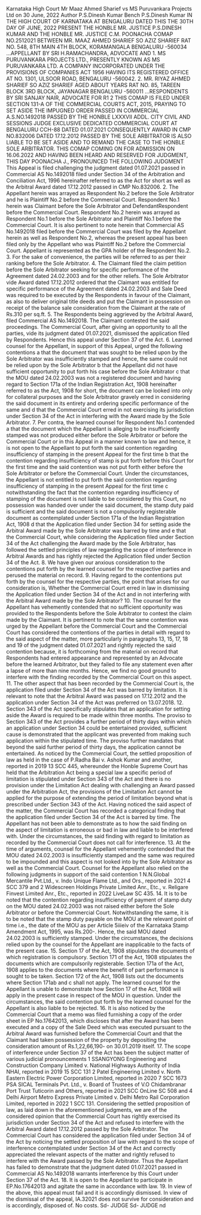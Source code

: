 Karnataka High Court Mr Maaz Ahmed Sharief vs MS Puruvankara Projects Ltd on 30 June, 2022 Author P.S.Dinesh Kumar Bench P.S.Dinesh Kumar IN THE HIGH COURT OF KARNATAKA AT BENGALURU DATED THIS THE 30TH DAY OF JUNE, 2022 PRESENT THE HONBLE MR. JUSTICE P.S.DINESH KUMAR AND THE HONBLE MR. JUSTICE C.M. POONACHA COMAP NO.2512021 BETWEEN MR. MAAZ AHMED SHARIEF SO AZIZ SHARIEF RAT NO. 548, 8TH MAIN 4TH BLOCK, KORAMANGALA BENGALURU -560034 ...APPELLANT BY SRI H.RAMACHANDRA, ADVOCATE AND 1. MS PURUVANKARA PROJECTS LTD., PRESENTLY KNOWN AS MS PURUVANKARA LTD. A COMPANY INCORPORATED UNDER THE PROVISIONS OF COMPANIES ACT 1956 HAVING ITS REGISTERED OFFICE AT NO. 1301, ULSOOR ROAD, BENGALURU -560042. 2. MR. RIYAZ AHMED SHARIEF SO AZIZ SHARIEF AGED ABOUT YEARS RAT NO. 85, TAREEN BLOCK 3RD BLOCK, JAYANAGAR BENGALURU -560011 ...RESPONDENTS BY SRI SANJAY NAIR, ADVOCATE FOR R1 2 THIS COMAP IS FILED UNDER SECTION 131-A OF THE COMMERCIAL COURTS ACT, 2015, PRAYING TO SET ASIDE THE IMPUGNED ORDER PASSED IN COMMERCIAL A.S.NO.1492018 PASSED BY THE HONBLE LXXXVII ADDL. CITY CIVIL AND SESSIONS JUDGE EXCLUSIVE DEDICATED COMMERCIAL COURT AT BENGALURU CCH-88 DATED 01.07.2021 CONSEQUENTLY AWARD IN CMP NO.832006 DATED 17.12.2012 PASSED BY THE SOLE ARBITRATOR IS ALSO LIABLE TO BE SET ASIDE AND TO REMAND THE CASE TO THE HONBLE SOLE ARBITRATOR. THIS COMAP COMING ON FOR ADMISSION ON 16.06.2022 AND HAVING BEEN HEARD AND RESERVED FOR JUDGMENT, THIS DAY POONACHA J., PRONOUNCED THE FOLLOWING JUDGMENT This Appeal is filed challenging the judgment dated 01.07.2021 passed in Commercial AS No.1492018 filed under Section 34 of the Arbitration and Conciliation Act, 1996 hereinafter referred to as the Act for short as well as the Arbitral Award dated 17.12.2012 passed in CMP No.832006. 2. The Appellant herein was arrayed as Respondent No.2 before the Sole Arbitrator and he is Plaintiff No.2 before the Commercial Court. Respondent No.1 herein was Claimant before the Sole Arbitrator and DefendantRespondent before the Commercial Court. Respondent No.2 herein was arrayed as Respondent No.1 before the Sole Arbitrator and Plaintiff No.1 before the Commercial Court. It is also pertinent to note herein that Commercial AS No.1492018 filed before the Commercial Court was filed by the Appellant herein as well as Respondent No.2, whereas the present appeal has been filed only by the Appellant who was Plaintiff No.2 before the Commercial Court. Appellant is represented as the GPA holder of the Respondent No.2. 3. For the sake of convenience, the parties will be referred to as per their ranking before the Sole Arbitrator. 4. The Claimant filed the claim petition before the Sole Arbitrator seeking for specific performance of the Agreement dated 24.02.2003 and for the other reliefs. The Sole Arbitrator vide Award dated 17.12.2012 ordered that the Claimant was entitled for specific performance of the Agreement dated 24.02.2003 and Sale Deed was required to be executed by the Respondents in favour of the Claimant, as also to deliver original title deeds and put the Claimant in possession on receipt of the balance sale consideration from the Claimant at the rate of Rs.310 per sq.ft. 5. The Respondents being aggrieved by the Arbitral Award, filed Commercial AS No.1492018. The Claimant contested the said proceedings. The Commercial Court, after giving an opportunity to all the parties, vide its judgment dated 01.07.2021, dismissed the application filed by Respondents. Hence this appeal under Section 37 of the Act. 6. Learned counsel for the Appellant, in support of this Appeal, urged the following contentions a that the document that was sought to be relied upon by the Sole Arbitrator was insufficiently stamped and hence, the same could not be relied upon by the Sole Arbitrator b that the Appellant did not have sufficient opportunity to put forth his case before the Sole Arbitrator c that the MOU dated 24.02.2003 was not a registered document and having regard to Section 171a of the Indian Registration Act, 1908 hereinafter referred to as the Act, 1908 for short, the document can be looked into only for collateral purposes and the Sole Arbitrator gravely erred in considering the said document in its entirety and ordering specific performance of the same and d that the Commercial Court erred in not exercising its jurisdiction under Section 34 of the Act in interfering with the Award made by the Sole Arbitrator. 7. Per contra, the learned counsel for Respondent No.1 contended a that the document which the Appellant is alleging to be insufficiently stamped was not produced either before the Sole Arbitrator or before the Commercial Court or in this Appeal in a manner known to law and hence, it is not open to the Appellant to put forth the said contention regarding insufficiency of stamping in the present Appeal for the first time b that the contention regarding insufficiency of stamp is put forth before this Court for the first time and the said contention was not put forth either before the Sole Arbitrator or before the Commercial Court. Under the circumstances, the Appellant is not entitled to put forth the said contention regarding insufficiency of stamping in the present Appeal for the first time c notwithstanding the fact that the contention regarding insufficiency of stamping of the document is not liable to be considered by this Court, no possession was handed over under the said document, the stamp duty paid is sufficient and the said document is not a compulsorily registerable document as contemplated under Section 171a of the Indian Registration Act, 1908 d that the Application filed under Section 34 for setting aside the Arbitral Award made by the Sole Arbitrator was barred by time and e that the Commercial Court, while considering the Application filed under Section 34 of the Act challenging the Award made by the Sole Arbitrator, has followed the settled principles of law regarding the scope of interference in Arbitral Awards and has rightly rejected the Application filed under Section 34 of the Act. 8. We have given our anxious consideration to the contentions put forth by the learned counsel for the respective parties and perused the material on record. 9. Having regard to the contentions put forth by the counsel for the respective parties, the point that arises for our consideration is, Whether the Commercial Court erred in law in dismissing the Application filed under Section 34 of the Act and in not interfering with the Arbitral Award made by the Sole Arbitrator? 10. The counsel for the Appellant has vehemently contended that no sufficient opportunity was provided to the Respondents before the Sole Arbitrator to contest the claim made by the Claimant. It is pertinent to note that the same contention was urged by the Appellant before the Commercial Court and the Commercial Court has considered the contentions of the parties in detail with regard to the said aspect of the matter, more particularly in paragraphs 13, 15, 17, 18 and 19 of the judgment dated 01.07.2021 and rightly rejected the said contention because, it is forthcoming from the material on record that Respondents had entered appearance and represented by an Advocate before the learned Arbitrator, but they failed to file any statement even after a lapse of more than nine months. Hence, we find no good ground to interfere with the finding recorded by the Commercial Court on this aspect. 11. The other aspect that has been recorded by the Commercial Court is, the application filed under Section 34 of the Act was barred by limitation. It is relevant to note that the Arbitral Award was passed on 17.12.2012 and the application under Section 34 of the Act was preferred on 13.07.2018. 12. Section 343 of the Act specifically stipulates that an application for setting aside the Award is required to be made within three months. The proviso to Section 343 of the Act provides a further period of thirty days within which an application under Section 34 could be entertained provided, sufficient cause is demonstrated that the applicant was prevented from making such application within the stipulated time. The proviso further mandates that beyond the said further period of thirty days, the application cannot be entertained. As noticed by the Commercial Court, the settled proposition of law as held in the case of P.Radha Bai v. Ashok Kumar and another, reported in 2019 13 SCC 445, whereunder the Honble Supreme Court has held that the Arbitration Act being a special law a specific period of limitation is stipulated under Section 343 of the Act and there is no provision under the Limitation Act dealing with challenging an Award passed under the Arbitration Act, the provisions of the Limitation Act cannot be applied for the purpose of extending the period of limitation beyond what is prescribed under Section 343 of the Act. Having noticed the said aspect of the matter, the Commercial Court has recorded a categorical finding that the application filed under Section 34 of the Act is barred by time. The Appellant has not been able to demonstrate as to how the said finding on the aspect of limitation is erroneous or bad in law and liable to be interfered with. Under the circumstances, the said finding with regard to limitation as recorded by the Commercial Court does not call for interference. 13. At the time of arguments, counsel for the Appellant vehemently contended that the MOU dated 24.02.2003 is insufficiently stamped and the same was required to be impounded and this aspect is not looked into by the Sole Arbitrator as well as the Commercial Court. Counsel for the Appellant also relied on the following judgments in support of the said contention 1 N.N.Global Mercantile Pvt.Ltd., v. Indo Unique Flame Ltd., and Ors., reported in 2021 4 SCC 379 and 2 Widescreen Holdings Private Limited  Anr., Etc., v. Religare Finvest Limited  Anr., Etc., reported in 2022 LiveLaw SC 435. 14. It is to be noted that the contention regarding insufficiency of payment of stamp duty on the MOU dated 24.02.2003 was not raised either before the Sole Arbitrator or before the Commercial Court. Notwithstanding the same, it is to be noted that the stamp duty payable on the MOU at the relevant point of time i.e., the date of the MOU as per Article 5iiieiv of the Karnataka Stamp Amendment Act, 1995, was Rs.200-. Hence, the said MOU dated 24.02.2003 is sufficiently stamped. Under the circumstances, the decisions relied upon by the counsel for the Appellant are inapplicable to the facts of the present case. 15. Section 17 of the Act, 1908 stipulates the documents of which registration is compulsory. Section 171 of the Act, 1908 stipulates the documents which are compulsorily registerable. Section 171a of the Act, 1908 applies to the documents where the benefit of part performance is sought to be taken. Section 172 of the Act, 1908 lists out the documents where Section 171ab and c shall not apply. The learned counsel for the Appellant is unable to demonstrate how Section 17 of the Act, 1908 will apply in the present case in respect of the MOU in question. Under the circumstances, the said contention put forth by the learned counsel for the Appellant is also liable to be rejected. 16. It is also noticed by the Commercial Court that a memo was filed furnishing a copy of the order sheet in EP No.17642013, which discloses that after the Award has been executed and a copy of the Sale Deed which was executed pursuant to the Arbitral Award was furnished before the Commercial Court and that the Claimant had taken possession of the property by depositing the consideration amount of Rs.1,22,66,190- on 30.01.2019 itself. 17. The scope of interference under Section 37 of the Act has been the subject matter of various judicial pronouncements 1 SSANGYONG Engineering and Construction Company Limited v. National Highways Authority of India NHAI, reported in 2019 15 SCC 131 2 Patel Engineering Limited v. North Eastern Electric Power Corporation Limited, reported in 2020 7 SCC 1673 PSA SICAL Terminals Pvt. Ltd., v. Board of Trustees of V.O Chidambranar Port Trust Tuticorin and Others, reported in 2021 SCC OnLine SC 508 and 4 Delhi Airport Metro Express Private Limited v. Delhi Metro Rail Corporation Limited, reported in 2022 1 SCC 131. Considering the settled proposition of law, as laid down in the aforementioned judgments, we are of the considered opinion that the Commercial Court has rightly exercised its jurisdiction under Section 34 of the Act and refused to interfere with the Arbitral Award dated 17.12.2012 passed by the Sole Arbitrator. The Commercial Court has considered the application filed under Section 34 of the Act by noticing the settled proposition of law with regard to the scope of interference contemplated under Section 34 of the Act and correctly appreciated the relevant aspects of the matter and rightly refused to interfere with the Award passed by the Sole Arbitrator. Thus the Appellant has failed to demonstrate that the judgment dated 01.07.2021 passed in Commercial AS No.1492018 warrants interference by this Court under Section 37 of the Act. 18. It is open to the Appellant to participate in EP.No.17642013 and agitate the same in accordance with law. 19. In view of the above, this appeal must fail and it is accordingly dismissed. In view of the dismissal of the appeal, IA.32021 does not survive for consideration and is accordingly, disposed of. No costs. Sd- JUDGE Sd- JUDGE nd